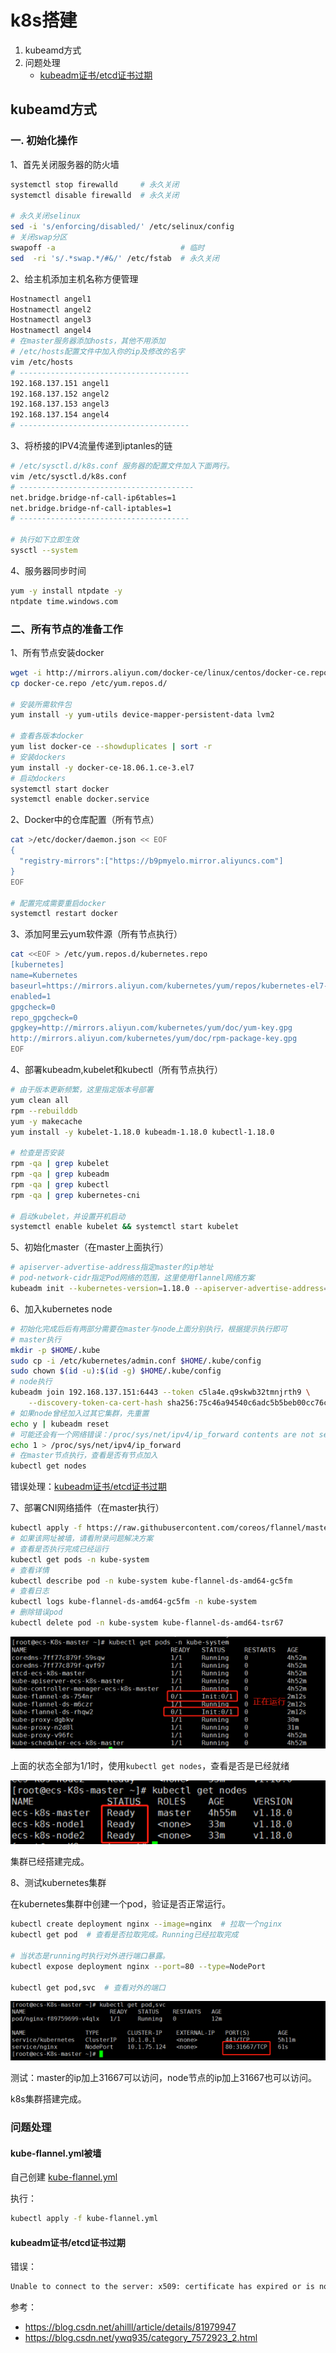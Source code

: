 # k8s搭建

1. kubeamd方式
2. 问题处理
   - [kubeadm证书/etcd证书过期](#kubeadm证书/etcd证书过期)



## kubeamd方式

### 一. 初始化操作

1、首先关闭服务器的防火墙

```bash
systemctl stop firewalld     # 永久关闭
systemctl disable firewalld  # 永久关闭

# 永久关闭selinux
sed -i 's/enforcing/disabled/' /etc/selinux/config
# 关闭swap分区
swapoff -a                            # 临时
sed  -ri 's/.*swap.*/#&/' /etc/fstab  # 永久关闭
```

2、给主机添加主机名称方便管理

```bash
Hostnamectl angel1
Hostnamectl angel2
Hostnamectl angel3
Hostnamectl angel4
# 在master服务器添加hosts，其他不用添加
# /etc/hosts配置文件中加入你的ip及修改的名字
vim /etc/hosts
# --------------------------------------
192.168.137.151 angel1
192.168.137.152 angel2
192.168.137.153 angel3
192.168.137.154 angel4
# --------------------------------------
```

3、将桥接的IPV4流量传递到iptanles的链

```bash
# /etc/sysctl.d/k8s.conf 服务器的配置文件加入下面两行。
vim /etc/sysctl.d/k8s.conf
# ---------------------------------------
net.bridge.bridge-nf-call-ip6tables=1
net.bridge.bridge-nf-call-iptables=1
# --------------------------------------

# 执行如下立即生效
sysctl --system
```

4、服务器同步时间

```bash
yum -y install ntpdate -y
ntpdate time.windows.com
```

### 二、所有节点的准备工作

1、所有节点安装docker

```bash
wget -i http://mirrors.aliyun.com/docker-ce/linux/centos/docker-ce.repo
cp docker-ce.repo /etc/yum.repos.d/

# 安装所需软件包
yum install -y yum-utils device-mapper-persistent-data lvm2

# 查看各版本docker
yum list docker-ce --showduplicates | sort -r
# 安装dockers
yum install -y docker-ce-18.06.1.ce-3.el7
# 启动dockers
systemctl start docker
systemctl enable docker.service
```

2、Docker中的仓库配置（所有节点）

```bash
cat >/etc/docker/daemon.json << EOF
{
  "registry-mirrors":["https://b9pmyelo.mirror.aliyuncs.com"]
}
EOF

# 配置完成需要重启docker
systemctl restart docker
```

3、添加阿里云yum软件源（所有节点执行）

```bash
cat <<EOF > /etc/yum.repos.d/kubernetes.repo
[kubernetes]
name=Kubernetes
baseurl=https://mirrors.aliyun.com/kubernetes/yum/repos/kubernetes-el7-x86_64/
enabled=1
gpgcheck=0
repo_gpgcheck=0
gpgkey=http://mirrors.aliyun.com/kubernetes/yum/doc/yum-key.gpg
http://mirrors.aliyun.com/kubernetes/yum/doc/rpm-package-key.gpg
EOF
```

4、部署kubeadm,kubelet和kubectl（所有节点执行）

```bash
# 由于版本更新频繁，这里指定版本号部署
yum clean all
rpm --rebuilddb
yum -y makecache
yum install -y kubelet-1.18.0 kubeadm-1.18.0 kubectl-1.18.0

# 检查是否安装
rpm -qa | grep kubelet
rpm -qa | grep kubeadm
rpm -qa | grep kubectl
rpm -qa | grep kubernetes-cni

# 启动kubelet，并设置开机启动
systemctl enable kubelet && systemctl start kubelet
```

5、初始化master（在master上面执行）

```bash
# apiserver-advertise-address指定master的ip地址
# pod-network-cidr指定Pod网络的范围，这里使用flannel网络方案
kubeadm init --kubernetes-version=1.18.0 --apiserver-advertise-address=192.168.137.151 --image-repository registry.aliyuncs.com/google_containers --service-cidr=10.1.0.0/16 --pod-network-cidr=10.244.0.0/16
```

6、加入kubernetes node

```bash
# 初始化完成后后有两部分需要在master与node上面分别执行，根据提示执行即可
# master执行
mkdir -p $HOME/.kube
sudo cp -i /etc/kubernetes/admin.conf $HOME/.kube/config
sudo chown $(id -u):$(id -g) $HOME/.kube/config
# node执行
kubeadm join 192.168.137.151:6443 --token c5la4e.q9skwb32tmnjrth9 \
    --discovery-token-ca-cert-hash sha256:75c46a94540c6adc5b5beb00cc76c3ab2b626190379c53da87af8ffd591dbad0
# 如果node曾经加入过其它集群，先重置
echo y | kubeadm reset
# 可能还会有一个网络错误：/proc/sys/net/ipv4/ip_forward contents are not set to 1
echo 1 > /proc/sys/net/ipv4/ip_forward
# 在master节点执行，查看是否有节点加入
kubectl get nodes
```

错误处理：[kubeadm证书/etcd证书过期](#kubeadm证书/etcd证书过期)

7、部署CNI网络插件（在master执行）

```bash
kubectl apply -f https://raw.githubusercontent.com/coreos/flannel/master/Documentation/kube-flannel.yml
# 如果该网址被墙，请看附录问题解决方案
# 查看是否执行完成已经运行
kubectl get pods -n kube-system
# 查看详情
kubectl describe pod -n kube-system kube-flannel-ds-amd64-gc5fm
# 查看日志
kubectl logs kube-flannel-ds-amd64-gc5fm -n kube-system
# 删除错误pod
kubectl delete pod -n kube-system kube-flannel-ds-amd64-tsr67
```

![x](../../../Resources/k8s001.png)

上面的状态全部为1/1时，使用`kubectl get nodes`，查看是否是已经就绪

![x](../../../Resources/k8s002.png)

集群已经搭建完成。

8、测试kubernetes集群

在kubernetes集群中创建一个pod，验证是否正常运行。

```bash
kubectl create deployment nginx --image=nginx  # 拉取一个nginx
kubectl get pod  # 查看是否拉取完成。Running已经拉取完成

# 当状态是running时执行对外进行端口暴露。
kubectl expose deployment nginx --port=80 --type=NodePort

kubectl get pod,svc  # 查看对外的端口
```

![x](../../../Resources/k8s003.png)

测试：master的ip加上31667可以访问，node节点的ip加上31667也可以访问。

k8s集群搭建完成。



### 问题处理

#### kube-flannel.yml被墙

自己创建 [kube-flannel.yml](../../../Resources/kube-flannel.yml)

执行：

```sh
kubectl apply -f kube-flannel.yml 
```

#### kubeadm证书/etcd证书过期

错误：

```sh
Unable to connect to the server: x509: certificate has expired or is not yet valid
```







参考：

- https://blog.csdn.net/ahilll/article/details/81979947
- https://blog.csdn.net/ywq935/category_7572923_2.html